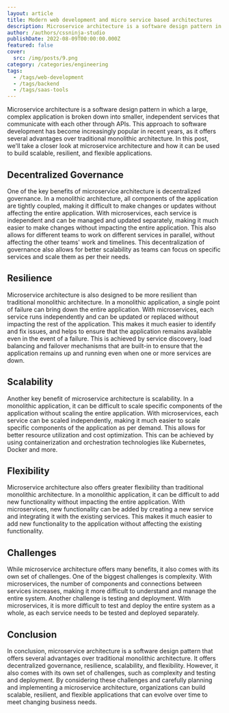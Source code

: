 ```yaml
---
layout: article
title: Modern web development and micro service based architectures
description: Microservice architecture is a software design pattern in which a large, complex application is broken down into smaller, independent services that communicate with each other through APIs. This approach to software development has become increasingly popular in recent years, as it offers several advantages over traditional monolithic architectures.
author: /authors/cssninja-studio
publishDate: 2022-08-09T00:00:00.000Z
featured: false
cover:
  src: /img/posts/9.png
category: /categories/engineering
tags:
  - /tags/web-development
  - /tags/backend
  - /tags/saas-tools
---  
```

Microservice architecture is a software design pattern in which a large, complex application is broken down into smaller, independent services that communicate with each other through APIs. This approach to software development has become increasingly popular in recent years, as it offers several advantages over traditional monolithic architecture. In this post, we'll take a closer look at microservice architecture and how it can be used to build scalable, resilient, and flexible applications.

## Decentralized Governance
One of the key benefits of microservice architecture is decentralized governance. In a monolithic architecture, all components of the application are tightly coupled, making it difficult to make changes or updates without affecting the entire application. With microservices, each service is independent and can be managed and updated separately, making it much easier to make changes without impacting the entire application. This also allows for different teams to work on different services in parallel, without affecting the other teams' work and timelines. This decentralization of governance also allows for better scalability as teams can focus on specific services and scale them as per their needs.

## Resilience
Microservice architecture is also designed to be more resilient than traditional monolithic architecture. In a monolithic application, a single point of failure can bring down the entire application. With microservices, each service runs independently and can be updated or replaced without impacting the rest of the application. This makes it much easier to identify and fix issues, and helps to ensure that the application remains available even in the event of a failure. This is achieved by service discovery, load balancing and failover mechanisms that are built-in to ensure that the application remains up and running even when one or more services are down.

## Scalability
Another key benefit of microservice architecture is scalability. In a monolithic application, it can be difficult to scale specific components of the application without scaling the entire application. With microservices, each service can be scaled independently, making it much easier to scale specific components of the application as per demand. This allows for better resource utilization and cost optimization. This can be achieved by using containerization and orchestration technologies like Kubernetes, Docker and more.

## Flexibility
Microservice architecture also offers greater flexibility than traditional monolithic architecture. In a monolithic application, it can be difficult to add new functionality without impacting the entire application. With microservices, new functionality can be added by creating a new service and integrating it with the existing services. This makes it much easier to add new functionality to the application without affecting the existing functionality.

## Challenges
While microservice architecture offers many benefits, it also comes with its own set of challenges. One of the biggest challenges is complexity. With microservices, the number of components and connections between services increases, making it more difficult to understand and manage the entire system. Another challenge is testing and deployment. With microservices, it is more difficult to test and deploy the entire system as a whole, as each service needs to be tested and deployed separately.

## Conclusion
In conclusion, microservice architecture is a software design pattern that offers several advantages over traditional monolithic architecture. It offers decentralized governance, resilience, scalability, and flexibility. However, it also comes with its own set of challenges, such as complexity and testing and deployment. By considering these challenges and carefully planning and implementing a microservice architecture, organizations can build scalable, resilient, and flexible applications that can evolve over time to meet changing business needs.
